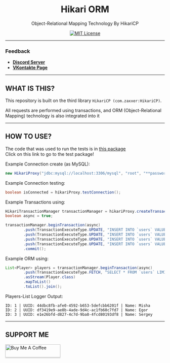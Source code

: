 <div align="center">

# Hikari ORM
Object-Relational Mapping Technology By HikariCP

[![MIT License](https://img.shields.io/github/license/pl3xgaming/Purpur?&logo=github)](LICENSE)

---

</div>

### Feedback

+ **[Discord Server](https://discord.gg/GmT9pUy8af)**
+ **[VKontakte Page](https://vk.com/itzstonlex)**

---

## WHAT IS THIS?

This repository is built on the third library `HikariCP (com.zaxxer:HikariCP)`.

All requests are performed using transactions, and ORM (Object-Relational Mapping)
technology is also integrated into it

---

## HOW TO USE?
The code that was used to run the tests is in <a href="https://github.com/ItzStonlex/hikari-orm/tree/master/src/test/java/com/itzstonlex/hikari/test/type">this package</a>
<br>
Click on this link to go to the test package!

Example Connection create (as MySQL):
```java
new HikariProxy("jdbc:mysql://localhost:3306/mysql", "root", "**password**");
```

Example Connection testing:
```java
boolean isConnected = hikariProxy.testConnection();
```

Example Transactions using:
```java
HikariTransactionManager transactionManager = hikariProxy.createTransactionManager();
boolean async = true;
```

```java
transactionManager.beginTransaction(async)
        .push(TransactionExecuteType.UPDATE, "INSERT INTO `users` VALUES (?, ?, ?)", "44dbc8fb-afe0-4592-b653-5defcbb6201f", "Misha")
        .push(TransactionExecuteType.UPDATE, "INSERT INTO `users` VALUES (?, ?, ?)", "df3419e9-ae0b-4ade-9d4c-ac1fb60c7fd7", "Egor")
        .push(TransactionExecuteType.UPDATE, "INSERT INTO `users` VALUES (?, ?, ?)", "e1e26bfd-d827-4c7d-9ba8-4fcd80193df8", "Sergey")
        .push(TransactionExecuteType.UPDATE, "INSERT INTO `users` VALUES (?, ?, ?)", "b48a79d0-5da2-4caf-a92b-23626628b0f4", "Nikolay")
        .commit();
```

Example ORM using:
```java
List<Player> players = transactionManager.beginTransaction(async)
        .push(TransactionExecuteType.FETCH, "SELECT * FROM `users` LIMIT 3")
        .asStream(Player.class)
        .mapToList()
        .toList().join();
```

Players-List Logger Output:
```
ID: 1 | UUID: 44dbc8fb-afe0-4592-b653-5defcbb6201f | Name: Misha
ID: 2 | UUID: df3419e9-ae0b-4ade-9d4c-ac1fb60c7fd7 | Name: Egor
ID: 3 | UUID: e1e26bfd-d827-4c7d-9ba8-4fcd80193df8 | Name: Sergey
```

---

## SUPPORT ME

<a href="https://www.buymeacoffee.com/itzstonlex" target="_blank"><img src="https://www.buymeacoffee.com/assets/img/custom_images/orange_img.png" alt="Buy Me A Coffee" style="height: 41px !important;width: 174px !important;box-shadow: 0px 3px 2px 0px rgba(190, 190, 190, 0.5) !important;-webkit-box-shadow: 0px 3px 2px 0px rgba(190, 190, 190, 0.5) !important;" ></a>
